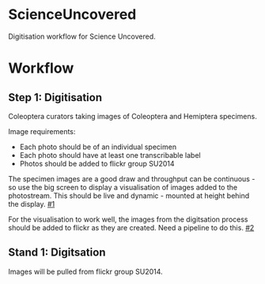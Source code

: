 ScienceUncovered
================

Digitisation workflow for Science Uncovered.


Workflow
========




Step 1: Digitisation
--------------------

Coleoptera curators taking images of Coleoptera and Hemiptera specimens.

Image requirements:

  * Each photo should be of an individual specimen
  * Each photo should have at least one transcribable label
  * Photos should be added to flickr group SU2014
  
The specimen images are a good draw and throughput can be continuous - so use the big screen to display a visualisation of images added to the photostream.  This should be live and dynamic - mounted at height behind the display. [#1](/../../issues/1)

For the visualisation to work well, the images from the digitsation process should be added to flickr as they are created. Need a pipeline to do this. [#2](/../../issues/2) 


  
  
  




Stand 1: Digitsation
--------------------


Images will be pulled from flickr group SU2014.




